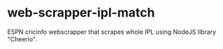 # web-scrapper-ipl-match

ESPN cricinfo webscrapper that scrapes whole IPL using NodeJS library "Cheerio".